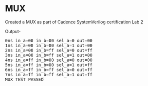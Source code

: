 # MUX
Created a MUX as part of Cadence SystemVerilog certification Lab 2

Output-
<pre>0ns in_a=00 in_b=00 sel_a=0 out=00
1ns in_a=00 in_b=00 sel_a=1 out=00
2ns in_a=00 in_b=ff sel_a=0 out=ff
3ns in_a=00 in_b=ff sel_a=1 out=00
4ns in_a=ff in_b=00 sel_a=0 out=00
5ns in_a=ff in_b=00 sel_a=1 out=ff
6ns in_a=ff in_b=ff sel_a=0 out=ff
7ns in_a=ff in_b=ff sel_a=1 out=ff
MUX TEST PASSED </pre>
